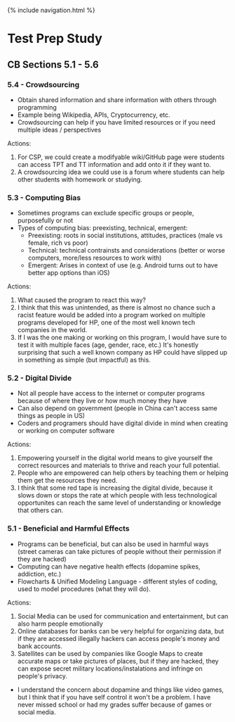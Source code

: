 {% include navigation.html %}

# Test Prep Study

## CB Sections 5.1 - 5.6

### 5.4 - Crowdsourcing

- Obtain shared information and share information with others through programming
- Example being Wikipedia, APIs, Cryptocurrency, etc.
- Crowdsourcing can help if you have limited resources or if you need multiple ideas / perspectives

Actions:
1. For CSP, we could create a modifyable wiki/GitHub page were students can access TPT and TT information and add onto it if they want to.
2. A crowdsourcing idea we could use is a forum where students can help other students with homework or studying.

### 5.3 - Computing Bias

- Sometimes programs can exclude specific groups or people, purposefully or not
- Types of computing bias: preexisting, technical, emergent:
   - Preexisting: roots in social institutions, attitudes, practices (male vs female, rich vs poor)
   - Technical: technical contrainsts and considerations (better or worse computers, more/less resources to work with)
   - Emergent: Arises in context of use (e.g. Android turns out to have better app options than iOS)

Actions:
1. What caused the program to react this way?
2. I think that this was unintended, as there is almost no chance such a racist feature would be added into a program worked on multiple programs developed for HP, one of the most well known tech companies in the world.
3. If I was the one making or working on this program, I would have sure to test it with multiple faces (age, gender, race, etc.) It's honestly surprising that such a well known company as HP could have slipped up in something as simple (but impactful) as this.

### 5.2 - Digital Divide

- Not all people have access to the internet or computer programs because of where they live or how much money they have
- Can also depend on government (people in China can't access same things as people in US)
- Coders and programers should have digital divide in mind when creating or working on computer software

Actions: 
1. Empowering yourself in the digital world means to give yourself the correct resources and materials to thrive and reach your full potential.
2. People who are empowered can help others by teaching them or helping them get the resources they need.
3. I think that some red tape is increasing the digital divide, because it slows down or stops the rate at which people with less technological opportunites can reach the same level of understanding or knowledge that others can.

### 5.1 - Beneficial and Harmful Effects

- Programs can be beneficial, but can also be used in harmful ways (street cameras can take pictures of people without their permission if they are hacked)
- Computing can have negative health effects (dopamine spikes, addiction, etc.)
- Flowcharts & Unified Modeling Language - different styles of coding, used to model procedures (what they will do). 

Actions:
1. Social Media can be used for communication and entertainment, but can also harm people emotionally
2. Online databases for banks can be very helpful for organizing data, but if they are accessed illegally hackers can access people's money and bank accounts.
3. Satellites can be used by companies like Google Maps to create accurate maps or  take pictures of places, but if they are hacked, they can expose secret military locations/instalations and infringe on people's privacy.

- I understand the concern about dopamine and things like video games, but I think that if you have self control it won't be a problem. I have never missed school or had my grades suffer because of games or social media.
